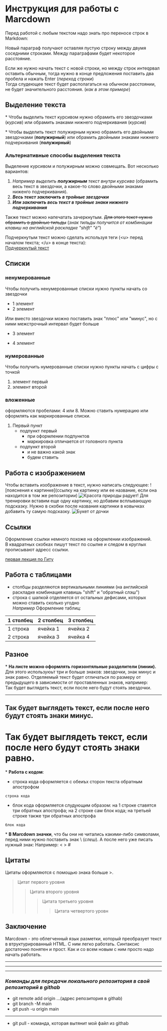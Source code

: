 # **Инструкция для работы с Marcdown**
Перед работой с любым текстом надо знать про переносе строк в Markdown:

Новый параграф получают оставляя пустую строку между двумя соседними строками. Между параграфами будет некоторое расстояние.

Если же нужно начать текст с новой строки, но между строк интеqрвал оставить обычным, тогда нужно в конце предложения поставить два пробела и нажать Enter (*переход строки*)  
Тогда слудеющее текст будет располагаться на обычном расстоянии, не будет значительного расстояния. (*как в этом примере*)

## Выделение текста
\* Чтобы выделить текст курсивом нужно обрамить его звездочками (*курсив*) или обрамить знаками нижнего подчеркивания (_курсив_)

\* Чтобы выделить текст полужирным нужно обрамить его двойными звездочками (**полужирный**) или обрамить двойными знаками нижнего подчеркивания (__полужирный__)

### Альтернативные способы выделения текста

Выделение курсивом и полужирным можно совмещать. Вот несколько вариантов:

1. *Например выделить __полужирным__ текст внутри курсива* (обрамить весь текст в звездочки, а какое-то слово двойными знаками ниженго подчеркивания).
2. ***Весь текст заключить в тройные звездочки***
3. ___Или заключить весь текст в тройные знаки нижнего подчеркивания___

Также текст можно напечатать зачеркнутым. ~~Для этого текст нужно обрамить в двойные тильды~~ (*знак тильды получится от комбинации клавиш на английской раскладке "shift" "ё"*)

Подчеркнутым текст можно сделать используя теги (\<u> перед началом текста; \</u> в конце текста):  
<u>Подчеркнутый текст</u>

## Списки
### ненумерованные

Чтобы получить ненумерованные списки нужно пункты начать со звездочки
* 1 элемент
* 2 элемент

Или вместо звездочки можно поставить знак "плюс" или "минус", но с ними межстрочный интервал будет больше
+ 3 элемент
- 4 элемент

### нумерованные
Чтобы получить нумерованные списки нужно пункты начать с цифры с  точкой
1. элемент первый
2. элемент второй

### вложенные
оформляются пробелами: 4 или 8. Можно ставить нумерацию или оформлять как маркированные списки.
1. Первый пункт
    * подпункт первый
        + при оформлении подпунктов
        + маркировка отличается от головного пункта
    * подпункт второй 
        - и не важно какой знак
        * будем ставить

## Работа с изображением
Чтобы вставить изображение в текст, нужно написать следующее: \![пояснения к картинке](ссылку на картинку или ее название, если она находится в том же репозитории)
![Красота природы радует!](veranda.jpg)
Для тренировки вставим еще одну картинку, но добавим всплывающую подсказку. Нужно в скобки после названия картинки в ковычках добавить ту самую подсказку.
![Букет от дочки](bucet.jpg "на день рождения")

## Ссылки
Оформление ссылки немного похоже на оформлении изображений.  
В квадратных скобках пишут текст по ссылке и следом в круглых прописывают адресс ссылки.

[первая лекция по Гиту](https://drive.google.com/file/d/1nNwjqcFmmGmc2yziW1nw9LT8clWiY4iy/view?usp=drive_link)

## Работа с таблицами
- столбцы разделяются вертикальными линиями (на английской раскладке комбинация клавишь "shift" и  "обратный слэш")
- строка с шапкой отделяется от остальных дефисами, которых можно ставить сколько угодно  
*Например*
Оформление таблиц:


 1 столбец | 2 столбец | 3 столбец   
 --------- | --------- | ---------   
1 строка   |ячейка  1  |ячейка  2  
2 строка|ячейка 3|ячейка 4

## Разное
\*   **На листе можно оформлять горизонтяльные разделители (линии).**   
Для этого используюьт три и больше знаков: звездочки, знак минус и знак равно. Отделяемый текст будет отличаться по размеру от предыдущего в зависимости от проставленных знаков, например:  
Так будет выглядеть текст, если после него будут стоять звездочки.
****
Так будет выглядеть текст, если после него будут стоять знаки минус.
----
Так будет выглядеть текст, если после него будут стоять знаки равно.
====
 
 \* **Работа с кодом**:
+ строка кода оформляется с обеиъх сторон текста обратным апострофом

`строка кода`

+ блок кода оформляется слудующим образом: на 1 строке ставятся три обратных апострофа; на 2 строке сам блок кода; на третьей строке также три обратных апострофа
```
блок кода
```
\* **В Marcdown значки**, что бы они не читались какими-либо символами, перед ними нужно поставить знак \ (*слеш*). А после него уже писать нужный знак:
Например: \<   \>   \#

## Цитаты
Цитаты оформляются с помощью знака больше >.  
> Цитат первого уровня
>> Цитата второго уровня
>>> Цитата третьего уровня
>>>> Цитата четвертого уровн

## Заключение
Marcdown  - это облегченный язык разметки, который преобразует текст в втруктурированный HTML. С ним легко работать. Синтаксис достаточно понятен и прост. Как и со всем новым с ним просто надо начать работать.

*****
*****
*****
### __*Команды для передачи локального репозитория в свой репозиторий в githab*__
- git remote add origin ...(адрес репозитория в githab)
- git branch -M main
- git push -u origin main

*****
- git pull - команда, которая вытянит мой файл из githab
